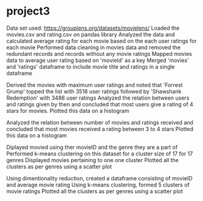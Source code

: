 # project3
Data set used:
https://grouplens.org/datasets/movielens/
Loaded the movies.csv and rating.csv on pandas library
Analyzed the data and calculated average rating for each movie based on the each user ratings for each movie
Performed data cleaning in movies data and removed the redundant records and records without any movie ratings
Mapped movies data to average user rating based on 'movieId' as a key
Merged 'movies' and 'ratings' dataframe to include movie title and ratings in a single dataframe

Derived the movies with maximum user ratings and noted that 'Forrest Grump' topped the list with 3518 user ratings followed by 'Shawshank Redemption' with 3488 user ratings
Analyzed the relation between users and ratings given by then and concluded that most users give a rating of 4 stars for movies.
Plotted this data on a histogram

Analyzed the relation between number of movies and ratings received and concluded that most movies received a rating between 3 to 4 stars
Plotted this data on a histogram

Diplayed movied using ther movieID and the genre they are a part of
Performed k-means clustering on this dataset for a cluster size of 17 for 17 genres
Displayed movies pertaining to one one cluster 
Plotted all the clusters as per genres using a scatter plot

Using dimentionality reduction, created a dataframe consisting of movieID and average movie rating 
Using k-means clustering, formed 5 clusters of movie ratings
Plotted all the clusters as per genres using a scatter plot
